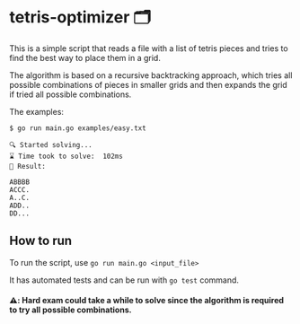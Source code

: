 # tetris-optimizer 🗂️

This is a simple script that reads a file with a list of tetris pieces and tries to find the best way to place them in a grid.

The algorithm is based on a recursive backtracking approach, which tries all possible combinations of pieces in smaller grids and then expands the grid if tried all possible combinations.

The examples:

```console
$ go run main.go examples/easy.txt

🔍 Started solving...
⌛ Time took to solve:  102ms
📝 Result:

ABBBB
ACCC.
A..C.
ADD..
DD...
```

## How to run

To run the script, use `go run main.go <input_file>`

It has automated tests and can be run with `go test` command.

#### ⚠️: Hard exam could take a while to solve since the algorithm is required to try all possible combinations.
